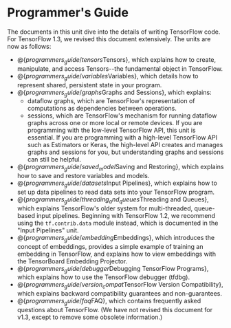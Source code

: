 # Programmer's Guide

The documents in this unit dive into the details of writing TensorFlow
code.  For TensorFlow 1.3, we revised this document extensively.
The units are now as follows:

  * @{$programmers_guide/tensors$Tensors}, which explains how to create,
    manipulate, and access Tensors--the fundamental object in TensorFlow.
  * @{$programmers_guide/variables$Variables}, which details how
    to represent shared, persistent state in your program.
  * @{$programmers_guide/graphs$Graphs and Sessions}, which explains:
      * dataflow graphs, which are TensorFlow's representation of computations
        as dependencies between operations.
      * sessions, which are TensorFlow's mechanism for running dataflow graphs
        across one or more local or remote devices.
    If you are programming with the low-level TensorFlow API, this unit
    is essential. If you are programming with a high-level TensorFlow API
    such as Estimators or Keras, the high-level API creates and manages
    graphs and sessions for you, but understanding graphs and sessions
    can still be helpful.
  * @{$programmers_guide/saved_model$Saving and Restoring}, which
    explains how to save and restore variables and models.
  * @{$programmers_guide/datasets$Input Pipelines}, which explains how to
    set up data pipelines to read data sets into your TensorFlow program.
  * @{$programmers_guide/threading_and_queues$Threading and Queues}, which
    explains TensorFlow's older system for multi-threaded, queue-based input
    pipelines. Beginning with TensorFlow 1.2, we recommend using the
    `tf.contrib.data` module instead, which is documented in the
    "Input Pipelines" unit.
  * @{$programmers_guide/embedding$Embeddings}, which introduces the concept
    of embeddings, provides a simple example of training an embedding in
    TensorFlow, and explains how to view embeddings with the TensorBoard
    Embedding Projector.
  * @{$programmers_guide/debugger$Debugging TensorFlow Programs}, which
    explains how to use the TensorFlow debugger (tfdbg).
  * @{$programmers_guide/version_compat$TensorFlow Version Compatibility},
    which explains backward compatibility guarantees and non-guarantees.
  * @{$programmers_guide/faq$FAQ}, which contains frequently asked
    questions about TensorFlow. (We have not revised this document for v1.3,
    except to remove some obsolete information.)

